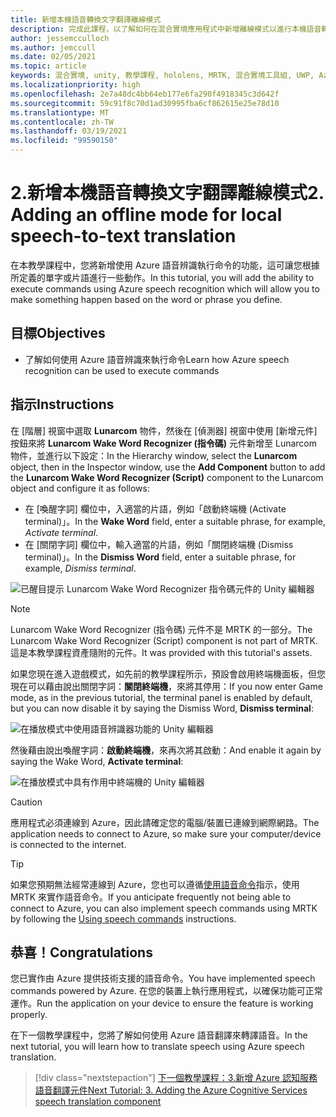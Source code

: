 ```yaml
---
title: 新增本機語音轉換文字翻譯離線模式
description: 完成此課程，以了解如何在混合實境應用程式中新增離線模式以進行本機語音轉換文字翻譯。
author: jessemcculloch
ms.author: jemccull
ms.date: 02/05/2021
ms.topic: article
keywords: 混合實境, unity, 教學課程, hololens, MRTK, 混合實境工具組, UWP, Azure 空間錨點, 語音辨識, Windows 10
ms.localizationpriority: high
ms.openlocfilehash: 2e7a48dc4bb64eb177e6fa290f4918345c3d642f
ms.sourcegitcommit: 59c91f8c70d1ad30995fba6cf862615e25e78d10
ms.translationtype: MT
ms.contentlocale: zh-TW
ms.lasthandoff: 03/19/2021
ms.locfileid: "99590150"
---
```

# <a name="2-adding-an-offline-mode-for-local-speech-to-text-translation"></a><span data-ttu-id="489bb-104">2.新增本機語音轉換文字翻譯離線模式</span><span class="sxs-lookup"><span data-stu-id="489bb-104">2. Adding an offline mode for local speech-to-text translation</span></span>

<span data-ttu-id="489bb-105">在本教學課程中，您將新增使用 Azure 語音辨識執行命令的功能，這可讓您根據所定義的單字或片語進行一些動作。</span><span class="sxs-lookup"><span data-stu-id="489bb-105">In this tutorial, you will add the ability to execute commands using Azure speech recognition which will allow you to make something happen based on the word or phrase you define.</span></span>

## <a name="objectives"></a><span data-ttu-id="489bb-106">目標</span><span class="sxs-lookup"><span data-stu-id="489bb-106">Objectives</span></span>

* <span data-ttu-id="489bb-107">了解如何使用 Azure 語音辨識來執行命令</span><span class="sxs-lookup"><span data-stu-id="489bb-107">Learn how Azure speech recognition can be used to execute commands</span></span>

## <a name="instructions"></a><span data-ttu-id="489bb-108">指示</span><span class="sxs-lookup"><span data-stu-id="489bb-108">Instructions</span></span>

<span data-ttu-id="489bb-109">在 [階層] 視窗中選取 **Lunarcom** 物件，然後在 [偵測器] 視窗中使用 [新增元件] 按鈕來將 **Lunarcom Wake Word Recognizer (指令碼)** 元件新增至 Lunarcom 物件，並進行以下設定：</span><span class="sxs-lookup"><span data-stu-id="489bb-109">In the Hierarchy window, select the **Lunarcom** object, then in the Inspector window, use the **Add Component** button to add the **Lunarcom Wake Word Recognizer (Script)** component to the Lunarcom object and configure it as follows:</span></span>

* <span data-ttu-id="489bb-110">在 [喚醒字詞] 欄位中，入適當的片語，例如「啟動終端機 (Activate terminal)」。</span><span class="sxs-lookup"><span data-stu-id="489bb-110">In the **Wake Word** field, enter a suitable phrase, for example, _Activate terminal_.</span></span>
* <span data-ttu-id="489bb-111">在 [關閉字詞] 欄位中，輸入適當的片語，例如「關閉終端機 (Dismiss terminal)」。</span><span class="sxs-lookup"><span data-stu-id="489bb-111">In the **Dismiss Word** field, enter a suitable phrase, for example, _Dismiss terminal_.</span></span>

![已醒目提示 Lunarcom Wake Word Recognizer 指令碼元件的 Unity 編輯器](images/mrlearning-speech/tutorial2-section1-step1-1.png)

> [!NOTE]
> <span data-ttu-id="489bb-113">Lunarcom Wake Word Recognizer (指令碼) 元件不是 MRTK 的一部分。</span><span class="sxs-lookup"><span data-stu-id="489bb-113">The Lunarcom Wake Word Recognizer (Script) component is not part of MRTK.</span></span> <span data-ttu-id="489bb-114">這是本教學課程資產隨附的元件。</span><span class="sxs-lookup"><span data-stu-id="489bb-114">It was provided with this tutorial's assets.</span></span>

<span data-ttu-id="489bb-115">如果您現在進入遊戲模式，如先前的教學課程所示，預設會啟用終端機面板，但您現在可以藉由說出關閉字詞：**關閉終端機**，來將其停用：</span><span class="sxs-lookup"><span data-stu-id="489bb-115">If you now enter Game mode, as in the previous tutorial, the terminal panel is enabled by default, but you can now disable it by saying the Dismiss Word, **Dismiss terminal**:</span></span>

![在播放模式中使用語音辨識器功能的 Unity 編輯器](images/mrlearning-speech/tutorial2-section1-step1-2.png)

<span data-ttu-id="489bb-117">然後藉由說出喚醒字詞：**啟動終端機**，來再次將其啟動：</span><span class="sxs-lookup"><span data-stu-id="489bb-117">And enable it again by saying the Wake Word, **Activate terminal**:</span></span>

![在播放模式中具有作用中終端機的 Unity 編輯器](images/mrlearning-speech/tutorial2-section1-step1-3.png)

> [!CAUTION]
> <span data-ttu-id="489bb-119">應用程式必須連線到 Azure，因此請確定您的電腦/裝置已連線到網際網路。</span><span class="sxs-lookup"><span data-stu-id="489bb-119">The application needs to connect to Azure, so make sure your computer/device is connected to the internet.</span></span>

> [!TIP]
> <span data-ttu-id="489bb-120">如果您預期無法經常連線到 Azure，您也可以遵循[使用語音命令](mr-learning-base-09.md)指示，使用 MRTK 來實作語音命令。</span><span class="sxs-lookup"><span data-stu-id="489bb-120">If you anticipate frequently not being able to connect to Azure, you can also implement speech commands using MRTK by following the [Using speech commands](mr-learning-base-09.md) instructions.</span></span>

## <a name="congratulations"></a><span data-ttu-id="489bb-121">恭喜！</span><span class="sxs-lookup"><span data-stu-id="489bb-121">Congratulations</span></span>

<span data-ttu-id="489bb-122">您已實作由 Azure 提供技術支援的語音命令。</span><span class="sxs-lookup"><span data-stu-id="489bb-122">You have implemented speech commands powered by Azure.</span></span> <span data-ttu-id="489bb-123">在您的裝置上執行應用程式，以確保功能可正常運作。</span><span class="sxs-lookup"><span data-stu-id="489bb-123">Run the application on your device to ensure the feature is working properly.</span></span>

<span data-ttu-id="489bb-124">在下一個教學課程中，您將了解如何使用 Azure 語音翻譯來轉譯語音。</span><span class="sxs-lookup"><span data-stu-id="489bb-124">In the next tutorial, you will learn how to translate speech using Azure speech translation.</span></span>

> [!div class="nextstepaction"]
> [<span data-ttu-id="489bb-125">下一個教學課程：3.新增 Azure 認知服務語音翻譯元件</span><span class="sxs-lookup"><span data-stu-id="489bb-125">Next Tutorial: 3. Adding the Azure Cognitive Services speech translation component</span></span>](mrlearning-speechSDK-ch3.md)
